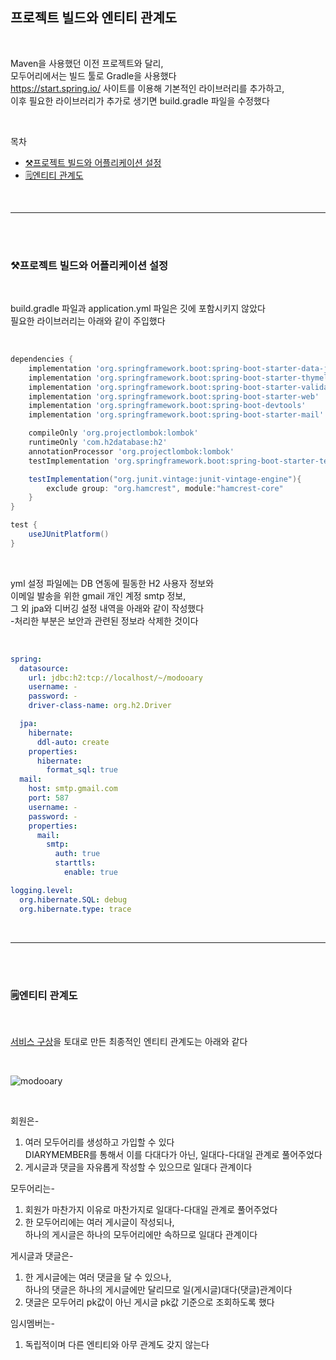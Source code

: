 ## 프로젝트 빌드와 엔티티 관계도  

<br/>

Maven을 사용했던 이전 프로젝트와 달리,  
모두어리에서는 빌드 툴로 Gradle을 사용했다  
https://start.spring.io/ 사이트를 이용해 기본적인 라이브러리를 추가하고,  
이후 필요한 라이브러리가 추가로 생기면 build.gradle 파일을 수정했다  

<br/>

목차
- [⚒️프로젝트 빌드와 어플리케이션 설정](#%EF%B8%8F프로젝트-빌드와-어플리케이션-설정)
- [🗒️엔티티 관계도](#%EF%B8%8F엔티티-관계도)

<br/>
<hr>
<br/><br/>

### ⚒️프로젝트 빌드와 어플리케이션 설정  

<br/>

build.gradle 파일과 application.yml 파일은 깃에 포함시키지 않았다  
필요한 라이브러리는 아래와 같이 주입했다  

<br/>

```gradle
dependencies {
	implementation 'org.springframework.boot:spring-boot-starter-data-jpa'
	implementation 'org.springframework.boot:spring-boot-starter-thymeleaf'
	implementation 'org.springframework.boot:spring-boot-starter-validation'
	implementation 'org.springframework.boot:spring-boot-starter-web'
	implementation 'org.springframework.boot:spring-boot-devtools'
	implementation 'org.springframework.boot:spring-boot-starter-mail'

	compileOnly 'org.projectlombok:lombok'
	runtimeOnly 'com.h2database:h2'
	annotationProcessor 'org.projectlombok:lombok'
	testImplementation 'org.springframework.boot:spring-boot-starter-test'

	testImplementation("org.junit.vintage:junit-vintage-engine"){
		exclude group: "org.hamcrest", module:"hamcrest-core"
	}
}

test {
	useJUnitPlatform()
}
```

<br/>

yml 설정 파일에는 DB 연동에 필동한 H2 사용자 정보와  
이메일 발송을 위한 gmail 개인 계정 smtp 정보,  
그 외 jpa와 디버깅 설정 내역을 아래와 같이 작성했다  
-처리한 부분은 보안과 관련된 정보라 삭제한 것이다  

<br/>

```yml
spring:
  datasource:
    url: jdbc:h2:tcp://localhost/~/modooary
    username: -
    password: -
    driver-class-name: org.h2.Driver

  jpa:
    hibernate:
      ddl-auto: create
    properties:
      hibernate:
        format_sql: true
  mail:
    host: smtp.gmail.com
    port: 587
    username: -
    password: -
    properties:
      mail:
        smtp:
          auth: true
          starttls:
            enable: true

logging.level:
  org.hibernate.SQL: debug
  org.hibernate.type: trace
```

<br/>
<hr>
<br/><br/>

### 🗒️엔티티 관계도  

<br/>

[서비스 구상](./개발과정/0.%20서비스%20구상과%20도메인%20설계.md)을 토대로 만든 최종적인 엔티티 관계도는 아래와 같다  

<br/> 

![modooary](https://user-images.githubusercontent.com/80666066/124775631-be334500-df79-11eb-84ca-9926eb6cbb5d.png)

<br/> 

회원은-
1. 여러 모두어리를 생성하고 가입할 수 있다 <br/>
   DIARYMEMBER를 통해서 이를 다대다가 아닌, 일대다-다대일 관계로 풀어주었다  
2. 게시글과 댓글을 자유롭게 작성할 수 있으므로 일대다 관계이다  

모두어리는-
1. 회원가 마찬가지 이유로 마찬가지로 일대다-다대일 관계로 풀어주었다  
2. 한 모두어리에는 여러 게시글이 작성되나, <br/>  하나의 게시글은 하나의 모두어리에만 속하므로 일대다 관계이다  

게시글과 댓글은-
1. 한 게시글에는 여러 댓글을 달 수 있으나, <br/>  하나의 댓글은 하나의 게시글에만 달리므로 일(게시글)대다(댓글)관계이다  
2. 댓글은 모두어리 pk값이 아닌 게시글 pk값 기준으로 조회하도록 했다  

임시멤버는-
1. 독립적이며 다른 엔티티와 아무 관계도 갖지 않는다  

<br/>




